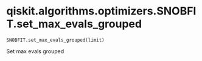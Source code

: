 # qiskit.algorithms.optimizers.SNOBFIT.set\_max\_evals\_grouped

`SNOBFIT.set_max_evals_grouped(limit)`

Set max evals grouped
